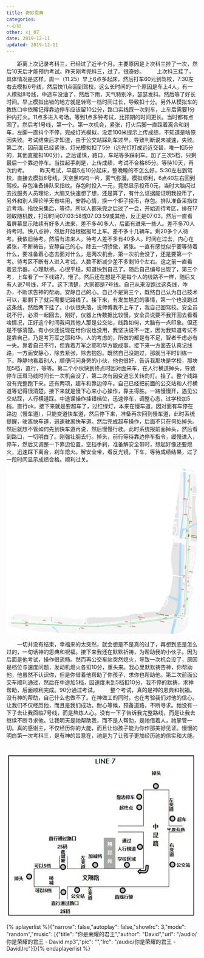 ```yaml
---
title: 奇妙恩典
categories:
- 心记
other: xj_07
date: 2019-12-11
updated: 2019-12-11
---
```

　　距离上次记录考科三，已经过了近半个月。主要原因是上次科三挂了一次，然后10天后才能预约考试。昨天刚考完科三，过了。很奇妙。
　　上次科三挂了，具体情况是这样。周一（11.25）早上6点多起床，然后打车60元到驾校，7:30左右去模拟6号线，然后快11点回到驾校。这么长时间的一个原因是车上4人，有一人模拟8号线，中途车没油了，然后下雨，天气特别冷，瑟瑟发抖。然后等了好长时间。早上模拟出错的地方就是转弯一档时间过长，导致扣十分。另外从模拟车的教练口中依稀记得靠边停车应该留10公分，路口实线踩一次刹车，上车后需要1分钟内打火。11点多进入考场。等到1点多钟考试，比预期的时间更长。当时都有点困了。然后考1号线，第一个。第一次机会，紧张，打火后脚一直踩着离合和刹车，左脚一直抖个不停，完成灯光模拟，没走100米提示上传成绩，不知道是啥原因失败。考试结束后才知道，由于公交站踩刹车过早，导致判断说未减速，失败。第二次，因前面已经紧张，灯光模拟扣了5分（远光灯打成远近交替，唯一扣5分的，其他直接扣100分），之后谨慎，路口，车站等多踩刹车。加了三次5档，只剩最后一个靠边停车。当拉起手刹是，上传成绩，考试不合格85分。等待10天，再次约考。
　　昨天考试，早晨5点10分起床，整晚睡的不怎么好，5:30左右到驾校，直接去模拟8号线，天空黑呜呜一片，雾气弥漫。模拟顺利，6点40左右回到驾校。存包准备排队采指纹。存包时投入一元，竟然显示投币0元，当时大脑闪过去找服务人员理论，大脑又快速想了想，还是算了，有什么证据能证明我投币了，另外和别人理论半天有啥用，安静心情，换一个柜子投币，存包。排队准备采指纹近考场。指纹采集后，等待。所以人都采完之后过了一会，开始近待考区，排在17领取随机数，打印时间07:03:58或07:03:59或其他，反正是07:03，然后一直看着屏幕显示陆续有好多人进来，差不多40多人，后面有进来一些人。差不多70人待考时。快八点钟，然后开始根据报号上车。差不多十几辆车。剩20多个人待考。我依旧待考。然后有进来人，待考人差不多有40多人。时间在过去，内心在紧张，不断祷告，安静自己的心。除去一切骄傲，紧张。一直有感觉似乎要等待着什么，要准备着心态去面对什么，是两次机会，第一次机会没了，还是要第一个考。待考区不断有人进入考试。人数不断减少差不多剩16个左右。这之前一直看着显示器，心理默祷。心很平稳，知道快到自己了。随后自己编号出现了，第三个考，上车看了一下线路7，懵了。然后还在想是不是每个人的线路不一样，随后又有人说7号线，坏了。这下清楚，大家都是7号线。自己从来没跑过这条线，咋办，不断求告神的帮助。安静自己的心。自己不是第三个，既然自己认为自己技术可以，那剩下了就只需要记路线了。接下来，有发生尴尬的事情，第一个也没跑过这条线，然后两下挂了。小伙很失落，说师傅我不上车了，我自己回驾校。安全员说不行，必须一起回去，刚好，仪器上传数据比较慢，安全员说要不我开回去看看啥情况，正好这个时间我问其他人那是公交站，线路如何，大脑有一点印象。但还是不够清楚。有小伙还说现在给你说也没用，我坚决说不一定，因为我知道考试不是靠自己，乃是考万军之耶和华。人的考虑的，所做的都是有不足，智者千虑必有一失。靠着自己不行，但靠着万军之耶和华方能成事。接下来一方面去认真记线路，一方面安静心，除去紧张，除去抱怨。既然自己没跑过，那就当平时训练一下。静静地看着别人，顺便问问身旁的小伙，他也很好，告诉我那块是学校，那块加5档，直行，等等。第二个小伙快到终点时因对面来车，在人行横道掉头，导致停车压斑马线时间长一次机会没了，第二次有因变道忘关转向灯。挂了。整个线路没有完整跑下来。还有两项，超车和靠边停车。自己已经把前面的公交站和人行横道等记得很清楚。接下来就是慢下心来小心操作，靠主得胜。一路慢慢开，遇见公交站踩，人行横道踩。中途误操作挂错档位，迅速停车，调整心态，过学校加5档，直行ok，接下来就是要超车了，过红绿灯，本来在慢车道，因对面有车停在路边（慢车道），只能变道快车道，然后停下来，准备再次回到慢车道，此时系统提醒，驶离快车道，迅速驶离快车道。然后完成超车操作，后面不只在何处掉头。然后就想不管如何先到快车道再说，然后慢慢行驶。此时系统报前面掉头，然后看到路口，一切明白了。刚强壮胆去行。掉头，前行等待靠边停车指令，缓慢进入，停车，然后又调整一下靠边位置，空挡手刹，准备解安全带时，想起好像还要熄火，迅速踩下离合，刹车熄火。解安全带，看反光镜，下车，等待成绩结果，过了一段时间显示成绩合格。顺利过关。

<div align="center">

![我走过的7号线](/img/xj/2019121101.png)

</div>

　　一切并没有结束，幸福来的太突然，就会想是不是真的过了，再想到底是怎么过的，一句话神的恩典和祝福。接下来我还在默默祈祷，为帮助我的小伙子。因为后面是他考试，操作很流畅。然而再公交车站突然熄火，导致一次机会没了，原因是档位与速度问题，发动机熄火各扣10分，重头来。我心里默默祷告神，你帮助他，他虽然不认识你，但是你借着他帮助了你孩子，求你也帮助他。第二次前面公交车顺利通过，然后在中途加5档，因速度未到5档扣10分，我不停的默祷，求神帮助，后面顺利完成。90分通过考试。
　　整个考试，真的是神的恩典和祝福。没有神的帮助，自己什么也做不了。在神做工的同时，也在考验我们对他的信心。让我们不仅经历他，而且是我们成功。耐心等候，预备道路，不断寻求。祂没有一下子去让我面临7号线，而是熬炼人心。没有一下子告诉我完整路线，而是让我去继续不断寻求他。让我明天是祂帮助我，而不是人帮助，是祂借着人，祂掌管一切。真的感谢主，不仅经历你的大能，而且让你孩子能为你作那美好见证。慢慢的明白第一次考科三，是有神的旨意在，祂是为了让孩子更加经历祂的信实和大能。
　　



<div align="center">

![7号线简图](/img/xj/2019121102.png)

</div>

{% aplayerlist %}{"narrow": false,"autoplay": false,"showlrc": 3,"mode": "random","music": [{"title": "你是荣耀的君王","author": "David","url": "/audio/你是荣耀的君王 - David.mp3","pic": "","lrc": "/audio/你是荣耀的君王 - David.lrc"}]}{% endaplayerlist %}